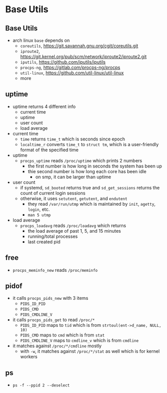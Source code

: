 Base Utils
==========

## Base Utils

- arch linux `base` depends on
  - `coreutils`, <https://git.savannah.gnu.org/cgit/coreutils.git>
  - `iproute2`, <https://git.kernel.org/pub/scm/network/iproute2/iproute2.git>
  - `iputils`, <https://github.com/iputils/iputils>
  - `procps-ng`, <https://gitlab.com/procps-ng/procps>
  - `util-linux`, <https://github.com/util-linux/util-linux>
  - more

## uptime

- uptime returns 4 different info
  - current time
  - uptime
  - user count
  - load average
- current time
  - `time` returns `time_t` which is seconds since epoch
  - `localtime_r` converts `time_t` to `struct tm`, which is a user-friendly
    format of the specified time
- uptime
  - `procps_uptime` reads `/proc/uptime` which prints 2 numbers
    - the first number is how long in seconds the system has been up
    - thie second number is how long each core has been idle
      - on smp, it can be larger than uptime
- user count
  - if systemd, `sd_booted` returns true and `sd_get_sessions` returns the
    count of current login sessions
  - otherwise, it uses `setutent`, `getutent`, and `endutent`
    - they read `/var/run/utmp` which is maintained by `init`, `agetty`,
      `login`, etc.
    - `man 5 utmp`
- load average
  - `procps_loadavg` reads `/proc/loadavg` which returns
    - the load average of past 1, 5, and 15 minutes
    - running/total processes
    - last created pid

## free

- `procps_meminfo_new` reads `/proc/meminfo`

## pidof

- it calls `procps_pids_new` with 3 items
  - `PIDS_ID_PID`
  - `PIDS_CMD`
  - `PIDS_CMDLINE_V`
- it calls `procps_pids_get` to read `/proc/*`
  - `PIDS_ID_PID` maps to `tid` which is from `strtoul(ent->d_name, NULL, 10)`
  - `PIDS_CMD` maps to `cmd` which is from `stat`
  - `PIDS_CMDLINE_V` maps to `cmdline_v` which is from `cmdline`
- it matches against `/proc/*/cmdline` mostly
  - with `-w`, it matches against `/proc/*/stat` as well which is for kernel
    workers

## ps

- `ps -f --ppid 2 --deselect`
